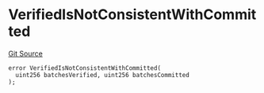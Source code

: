# VerifiedIsNotConsistentWithCommitted
[Git Source](https://github.com/matter-labs/zksync-contracts/blob/a1506a91fd7e3b73aa6fe10caf12e32f39e26211/contracts/l1-contracts/state-transition/L1StateTransitionErrors.sol)


```solidity
error VerifiedIsNotConsistentWithCommitted(
  uint256 batchesVerified, uint256 batchesCommitted
);
```

